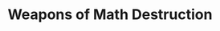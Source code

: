 ---
title: "Weapons of Math Destruction"
authors: ["Cathy O'Neil"]
type: "book"
categories: ["race", "gender", "algorithms", "technology"]
link: "https://www.goodreads.com/book/show/28186015-weapons-of-math-destruction?ac=1&from_search=true&qid=dN1hL0r66S&rank=1"
---